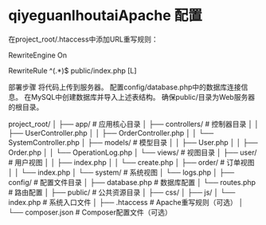 # qiyeguanlhoutaiApache 配置

在project_root/.htaccess中添加URL重写规则：

RewriteEngine On

RewriteRule ^(.*)$ public/index.php [L]

部署步骤
将代码上传到服务器。
配置config/database.php中的数据库连接信息。
在MySQL中创建数据库并导入上述表结构。
确保public/目录为Web服务器的根目录。



project_root/
│
├── app/                    # 应用核心目录
│   ├── controllers/        # 控制器目录
│   │   ├── UserController.php
│   │   ├── OrderController.php
│   │   └── SystemController.php
│   ├── models/             # 模型目录
│   │   ├── User.php
│   │   ├── Order.php
│   │   └── OperationLog.php
│   └── views/              # 视图目录
│       ├── user/           # 用户视图
│       │   ├── index.php
│       │   └── create.php
│       ├── order/          # 订单视图
│       │   └── index.php
│       └── system/         # 系统视图
│           └── logs.php
│
├── config/                 # 配置文件目录
│   ├── database.php        # 数据库配置
│   └── routes.php          # 路由配置
│
├── public/                 # 公共资源目录
│   ├── css/
│   ├── js/
│   └── index.php           # 系统入口文件
│
├── .htaccess               # Apache重写规则（可选）
│
└── composer.json           # Composer配置文件（可选）
